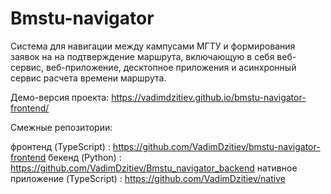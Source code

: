 ﻿# Bmstu-navigator
Система для навигации между кампусами МГТУ и формирования заявок на на подтверждение маршрута, включающую в себя веб-сервис, веб-приложение, десктопное приложения и асинхронный сервис расчета времени маршрута.

Демо-версия проекта: https://vadimdzitiev.github.io/bmstu-navigator-frontend/

Смежные репозитории:

фронтенд (TypeScript) : https://github.com/VadimDzitiev/bmstu-navigator-frontend
бекенд (Python) : https://github.com/VadimDzitiev/Bmstu_navigator_backend
нативное приложение (TypeScript) : https://github.com/VadimDzitiev/native
